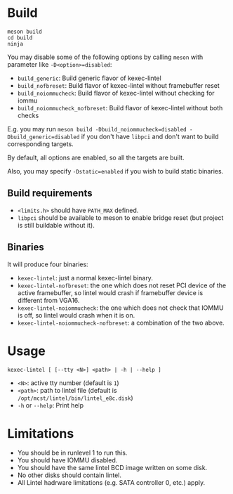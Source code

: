 # Build

```
meson build
cd build
ninja
```

You may disable some of the following options by calling `meson` with parameter like `-D<option>=disabled`:

* `build_generic`: Build generic flavor of kexec-lintel
* `build_nofbreset`: Build flavor of kexec-lintel without framebuffer reset
* `build_noiommucheck`: Build flavor of kexec-lintel without checking for iommu
* `build_noiommucheck_nofbreset`: Build flavor of kexec-lintel without both checks

E.g. you may run `meson build -Dbuild_noiommucheck=disabled -Dbuild_generic=disabled` if you don't have `libpci` and don't want to build corresponding targets.

By default, all options are enabled, so all the targets are built.

Also, you may specify `-Dstatic=enabled` if you wish to build static binaries.

## Build requirements

* `<limits.h>` should have `PATH_MAX` defined.
* `libpci` should be available to meson to enable bridge reset (but project is still buildable without it).

## Binaries

It will produce four binaries:

* `kexec-lintel`: just a normal kexec-lintel binary.
* `kexec-lintel-nofbreset`: the one which does not reset PCI device of the active framebuffer, so lintel would crash if framebuffer device is different from VGA16.
* `kexec-lintel-noiommucheck`: the one which does not check that IOMMU is off, so lintel would crash when it is on.
* `kexec-lintel-noiommucheck-nofbreset`: a combination of the two above.

# Usage

```
kexec-lintel [ [--tty <N>] <path> | -h | --help ]
```

* `<N>`: active tty number (default is `1`)
* `<path>`: path to lintel file (default is `/opt/mcst/lintel/bin/lintel_e8c.disk`)
* `-h` or `--help`: Print help

# Limitations

* You should be in runlevel 1 to run this.
* You should have IOMMU disabled.
* You should have the same lintel BCD image written on some disk.
* No other disks should contain lintel.
* All Lintel hadrware limitations (e.g. SATA controller 0, etc.) apply.
